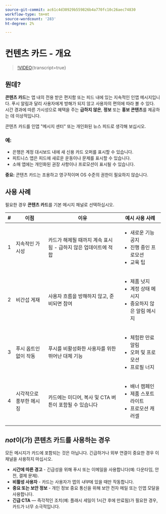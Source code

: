 ```yaml
---
source-git-commit: ac61c4d30929b559826b4a770fc10c26aec74830
workflow-type: tm+mt
source-wordcount: '283'
ht-degree: 2%

---
```

# 컨텐츠 카드 - 개요

>[!VIDEO](https://video.tv.adobe.com/v/3460091/?learn=on&enablevpops&captions=kor){transcript=true}

## 뭔데?

**콘텐츠 카드**&#x200B;는 앱 내의 전용 받은 편지함 또는 피드 내에 있는 지속적인 인앱 메시지입니다. 푸시 알림과 달리 사용자에게 방해가 되지 않고 사용자의 편의에 따라 볼 수 있다.\
시간 경과에 따른 가시성으로 혜택을 주는 **급하지 않은**, **정보** 또는 **홍보 콘텐츠**&#x200B;를 제공하는 데 이상적입니다.

콘텐츠 카드를 인앱 &quot;메시지 센터&quot; 또는 개인화된 뉴스 피드로 생각해 보십시오.

### 예:

- 은행은 계정 대시보드 내에 새 신용 카드 오퍼를 표시할 수 있습니다.
- 피트니스 앱은 피드에 새로운 운동이나 문제를 표시할 수 있습니다.
- 소매 앱에는 개인화된 권장 사항이나 프로모션이 표시될 수 있습니다.

**중요:** 콘텐츠 카드는 조용하고 영구적이며 OS 수준의 권한이 필요하지 않습니다.

## 사용 사례

필요한 경우 **콘텐츠 카드**&#x200B;를 기본 메시지 채널로 선택하십시오.

| # | 이점 | 이유 | 예시 사용 사례 |
|---|---------|-----|-------------------|
| 1 | 지속적인 가시성 | 카드가 해제될 때까지 계속 표시됨 - 급하지 않은 업데이트에 적합 | <ul><li>새로운 기능 공지</li><li>진행 중인 프로모션</li><li>교육 팁</li></ul> |
| 2 | 비간섭 게재 | 사용자 흐름을 방해하지 않고, 준비되면 참여 | <ul><li>제품 넛지</li><li>계정 상태 메시지</li><li>중요하지 않은 알림 메시지</li></ul> |
| 3 | 푸시 옵트인 없이 작동 | 푸시를 비활성화한 사용자를 위한 뛰어난 대체 기능 | <ul><li>체험판 만료 알림</li><li>오퍼 및 프로모션</li><li>프로필 너지</li></ul> |
| 4 | 시각적으로 풍부한 메시징 | 카드에는 미디어, 복사 및 CTA 버튼이 포함될 수 있습니다 | <ul><li>배너 캠페인</li><li>제품 스포트라이트</li><li>프로모션 캐러셀</li></ul> |

## *not*&#x200B;이(가) 콘텐츠 카드를 사용하는 경우

모든 메시지가 카드에 포함되는 것은 아닙니다. 긴급하거나 외부 연결이 중요한 경우 이 채널을 사용하지 마십시오.

- **시간에 따른 경고** - 긴급성을 위해 푸시 또는 이메일을 사용합니다(예: 다운타임, 안전, 결제 문제).
- **비활성 사용자** - 카드는 사용자가 앱의 *내부*&#x200B;에 있을 때만 작동합니다.
- **중요 또는 보안 정보** - 개인 정보 중요 통신을 위해 보안 전자 메일 또는 인앱 모달을 사용합니다.
- **긴급 CTA** — 즉각적인 조치(예: 플래시 세일이 1시간 후에 만료됨)가 필요한 경우, 카드가 너무 소극적입니다.
